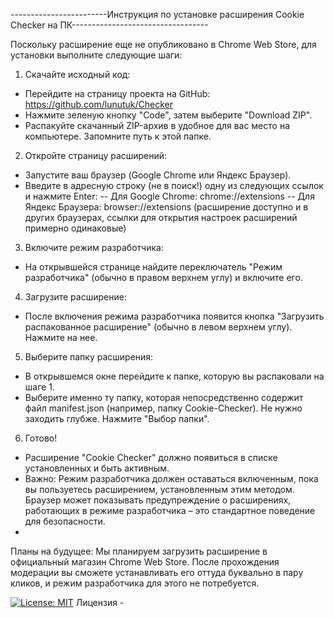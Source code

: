 
------------------------Инструкция по установке расширения Cookie Checker на ПК----------------------------------

Поскольку расширение еще не опубликовано в Chrome Web Store, для установки выполните следующие шаги:

1.	Скачайте исходный код:
  -	Перейдите на страницу проекта на GitHub: https://github.com/lunutuk/Checker
  -	Нажмите зеленую кнопку "Code", затем выберите "Download ZIP".
  -	Распакуйте скачанный ZIP-архив в удобное для вас место на компьютере. Запомните путь к этой папке.
2.	Откройте страницу расширений:
  -	Запустите ваш браузер (Google Chrome или Яндекс Браузер).
  -	Введите в адресную строку (не в поиск!) одну из следующих ссылок и нажмите Enter:
    --	Для Google Chrome: chrome://extensions
    --	Для Яндекс Браузера: browser://extensions
      (расширение доступно и в других браузерах, ссылки для открытия настроек расширений примерно одинаковые)
3.	Включите режим разработчика:
  -	На открывшейся странице найдите переключатель "Режим разработчика" (обычно в правом верхнем углу) и включите его.
4.	Загрузите расширение:
  -	После включения режима разработчика появится кнопка "Загрузить распакованное расширение" (обычно в левом верхнем углу). Нажмите на нее.
5.	Выберите папку расширения:
  -	В открывшемся окне перейдите к папке, которую вы распаковали на шаге 1.
  -	Выберите именно ту папку, которая непосредственно содержит файл manifest.json (например, папку Cookie-Checker). Не нужно заходить глубже. Нажмите "Выбор папки".
6.	Готово!
  -	Расширение "Cookie Checker" должно появиться в списке установленных и быть активным.
  -	Важно: Режим разработчика должен оставаться включенным, пока вы пользуетесь расширением, установленным этим методом. Браузер может показывать предупреждение о расширениях, работающих в режиме разработчика – это стандартное поведение для безопасности.
  -	
Планы на будущее:
Мы планируем загрузить расширение в официальный магазин Chrome Web Store. После прохождения модерации вы сможете устанавливать его оттуда буквально в пару кликов, и режим разработчика для этого не потребуется.

[![License: MIT](https://img.shields.io/badge/License-MIT-yellow.svg)](https://opensource.org/licenses/MIT) Лицензия - 
